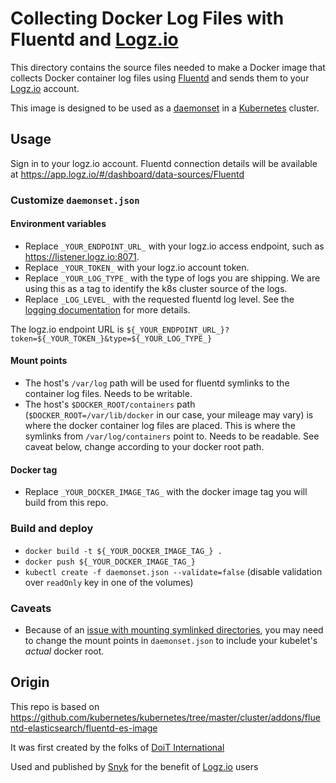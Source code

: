 # Collecting Docker Log Files with Fluentd and [Logz.io](https://logz.io)
This directory contains the source files needed to make a Docker image
that collects Docker container log files using [Fluentd](http://www.fluentd.org/)
and sends them to your [Logz.io](https://logz.io) account.

This image is designed to be used as a [daemonset](http://kubernetes.io/docs/admin/daemons) in a [Kubernetes](https://github.com/kubernetes/kubernetes) cluster.

## Usage

Sign in to your logz.io account. Fluentd connection details will be available at https://app.logz.io/#/dashboard/data-sources/Fluentd

### Customize `daemonset.json`
#### Environment variables
* Replace `_YOUR_ENDPOINT_URL_` with your logz.io access endpoint, such as https://listener.logz.io:8071.
* Replace `_YOUR_TOKEN_` with your logz.io account token.
* Replace `_YOUR_LOG_TYPE_` with the type of logs you are shipping. We are using this as a tag to identify the k8s cluster source of the logs.
* Replace `_LOG_LEVEL_` with the requested fluentd log level. See the [logging documentation](https://docs.fluentd.org/v0.12/articles/logging#by-config-file) for more details.

The logz.io endpoint URL is `${_YOUR_ENDPOINT_URL_}?token=${_YOUR_TOKEN_}&type=${_YOUR_LOG_TYPE_}`

#### Mount points
* The host's `/var/log` path will be used for fluentd symlinks to the container log files. Needs to be writable.
* The host's `$DOCKER_ROOT/containers` path (`$DOCKER_ROOT=/var/lib/docker` in our case, your mileage may vary) is where the docker container log files are placed. This is where the symlinks from `/var/log/containers` point to. Needs to be readable. See caveat below, change according to your docker root path.

#### Docker tag
* Replace `_YOUR_DOCKER_IMAGE_TAG_` with the docker image tag you will build from this repo.

### Build and deploy
* `docker build -t ${_YOUR_DOCKER_IMAGE_TAG_} .`
* `docker push ${_YOUR_DOCKER_IMAGE_TAG_}`
* `kubectl create -f daemonset.json --validate=false` (disable validation over `readOnly` key in one of the volumes)

### Caveats
* Because of an [issue with mounting symlinked directories](https://github.com/kubernetes/kubernetes/issues/13313), you may need to change the mount points in `daemonset.json` to include your kubelet's _actual_ docker root.

## Origin

This repo is based on https://github.com/kubernetes/kubernetes/tree/master/cluster/addons/fluentd-elasticsearch/fluentd-es-image

It was first created by the folks of [DoiT International](https://www.doit-intl.com/)

Used and published by [Snyk](https://snyk.io) for the benefit of [Logz.io](https://logz.io) users
